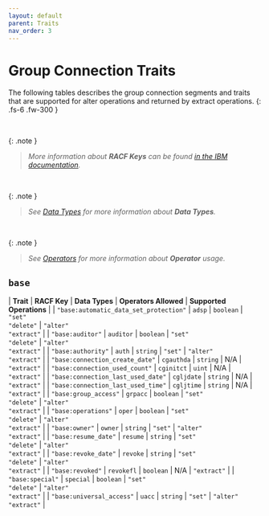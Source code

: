 ```yaml
---
layout: default
parent: Traits
nav_order: 3
---
```


# Group Connection Traits

The following tables describes the group connection segments and traits that are supported for alter operations and returned by extract operations.
{: .fs-6 .fw-300 }

&nbsp;

{: .note }
> _More information about **RACF Keys** can be found [in the IBM documentation](https://www.ibm.com/docs/en/zos/latest?topic=services-reference-documentation-tables)._

&nbsp;

{: .note }
> _See [Data Types](../data_types) for more information about **Data Types**._

&nbsp;

{: .note }
> _See [Operators](../operators) for more information about **Operator** usage._

## `base`

| **Trait** | **RACF Key** | **Data Types** | **Operators Allowed** | **Supported Operations** |
| `"base:automatic_data_set_protection"` | `adsp` | `boolean` | `"set"`<br>`"delete"` | `"alter"`<br>`"extract"` |
| `"base:auditor"` | `auditor` | `boolean` | `"set"`<br>`"delete"` | `"alter"`<br>`"extract"` |
| `"base:authority"` | `auth` | `string` | `"set"` | `"alter"`<br>`"extract"` |
| `"base:connection_create_date"` | `cgauthda` | `string` | N/A | `"extract"` |
| `"base:connection_used_count"` | `cginitct` | `uint` | N/A | `"extract"` |
| `"base:connection_last_used_date"` | `cgljdate` | `string` | N/A | `"extract"` |
| `"base:connection_last_used_time"` | `cgljtime` | `string` | N/A | `"extract"` |
| `"base:group_access"` | `grpacc` | `boolean` | `"set"`<br>`"delete"` | `"alter"`<br>`"extract"` |
| `"base:operations"` | `oper` | `boolean` | `"set"`<br>`"delete"` | `"alter"`<br>`"extract"` |
| `"base:owner"` | `owner` | `string` | `"set"` | `"alter"`<br>`"extract"` |
| `"base:resume_date"` | `resume` | `string` | `"set"`<br>`"delete"` | `"alter"`<br>`"extract"` |
| `"base:revoke_date"` | `revoke` | `string` | `"set"`<br>`"delete"` | `"alter"`<br>`"extract"` |
| `"base:revoked"` | `revokefl` | `boolean` | N/A | `"extract"` |
| `"base:special"` | `special` | `boolean` | `"set"`<br>`"delete"` | `"alter"`<br>`"extract"` |
| `"base:universal_access"` | `uacc` | `string` | `"set"` | `"alter"`<br>`"extract"` |
